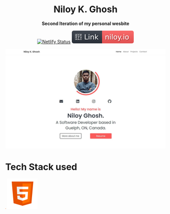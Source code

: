 <h1 align="center"> 
    Niloy K. Ghosh
</h1>
<div align="center"><strong>Second Iteration of my personal wesbite</strong>



[![Netlify Status](https://api.netlify.com/api/v1/badges/4f335484-0689-4f72-9cc0-868613c33e0e/deploy-status)](https://app.netlify.com/sites/compassionate-jennings-68087f/deploys)
[![Website Link](https://github.com/niloyKGhosh/personal-website-v2/blob/master/img/link.svg)](https://niloy.io/)


![Image Snapshot](https://github.com/niloyKGhosh/personal-website-v2/blob/master/img/demo.jpg)
</div>

# Tech Stack used

<img src="https://github.com/niloyKGhosh/personal-website-v2/blob/master/img/icons/icons8-html-5.svg" style="height: 2px"/>
<img src="https://github.com/niloyKGhosh/personal-website-v2/blob/master/img/icons/icons8-html-5.svg" style="margin-right: 100px"/>
<!-- ![HTML5](https://github.com/niloyKGhosh/personal-website-v2/blob/master/img/icons/icons8-html-5.svg)    ![Bootstrap](https://github.com/niloyKGhosh/personal-website-v2/blob/master/img/icons/icons8-bootstrap.svg) ![SASS](https://github.com/niloyKGhosh/personal-website-v2/blob/master/img/icons/icons8-sass.svg) ![jQuery](https://github.com/niloyKGhosh/personal-website-v2/blob/master/img/icons/icons8-jquery.svg) -->